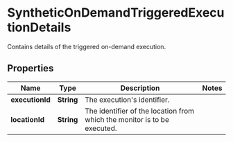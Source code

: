 

# SyntheticOnDemandTriggeredExecutionDetails

Contains details of the triggered on-demand execution.

## Properties

| Name | Type | Description | Notes |
|------------ | ------------- | ------------- | -------------|
|**executionId** | **String** | The execution&#39;s identifier. |  |
|**locationId** | **String** | The identifier of the location from which the monitor is to be executed. |  |



